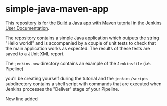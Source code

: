 # simple-java-maven-app

This repository is for the
[Build a Java app with Maven](https://jenkins.io/doc/tutorials/build-a-java-app-with-maven/)
tutorial in the [Jenkins User Documentation](https://jenkins.io/doc/).

The repository contains a simple Java application which outputs the string
"Hello world!" and is accompanied by a couple of unit tests to check that the
main application works as expected. The results of these tests are saved to a
JUnit XML report.


The `jenkins-new` directory contains an example of the `Jenkinsfile` (i.e. Pipeline)

you'll be creating yourself during the tutorial and the `jenkins/scripts` subdirectory
contains a shell script with commands that are executed when Jenkins processes
the "Deliver" stage of your Pipeline.


New line added 

